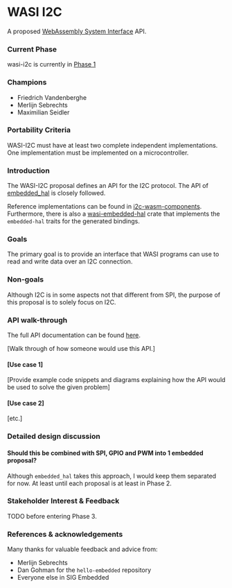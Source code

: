 # WASI I2C

A proposed [WebAssembly System Interface](https://github.com/WebAssembly/WASI) API.

### Current Phase

wasi-i2c is currently in [Phase 1](https://github.com/WebAssembly/WASI/blob/main/Proposals.md#phase-1---feature-proposal-cg)

### Champions

- Friedrich Vandenberghe
- Merlijn Sebrechts
- Maximilian Seidler

### Portability Criteria

WASI-I2C must have at least two complete independent implementations. One implementation must be implemented on a microcontroller.

### Introduction

The WASI-I2C proposal defines an API for the I2C protocol. The API of [embedded_hal](https://github.com/rust-embedded/embedded-hal) is closely followed.

Reference implementations can be found in [i2c-wasm-components](https://github.com/Zelzahn/i2c-wasm-components). Furthermore, there is also a [wasi-embedded-hal](https://crates.io/crates/wasi-embedded-hal) crate that implements the `embedded-hal` traits for the generated bindings.

### Goals

The primary goal is to provide an interface that WASI programs can use to read and write data over an I2C connection.

### Non-goals

Although I2C is in some aspects not that different from SPI, the purpose of this proposal is to solely focus on I2C.

### API walk-through

The full API documentation can be found [here](wasi-proposal-template.md).

[Walk through of how someone would use this API.]

#### [Use case 1]

[Provide example code snippets and diagrams explaining how the API would be used to solve the given problem]

#### [Use case 2]

[etc.]

### Detailed design discussion

#### Should this be combined with SPI, GPIO and PWM into 1 embedded proposal?

Although `embedded_hal` takes this approach, I would keep them separated for now. At least until each proposal is at least in Phase 2.

### Stakeholder Interest & Feedback

TODO before entering Phase 3.


### References & acknowledgements

Many thanks for valuable feedback and advice from:

- Merlijn Sebrechts
- Dan Gohman for the `hello-embedded` repository
- Everyone else in SIG Embedded
